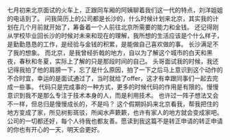 七月初来北京面试的火车上，正跟同车厢的阿姨聊着我们这一代的特点，刘洋姐姐的电话到了。
问我简历上的公司都是长沙的，什么时候计划来北京，其实我的计划在几个月前就开始了，筹备着一个人前往北京所需要的能力和金钱。
还记得刚从学校毕业回长沙的时候对未来和现在的理解，我所想的生活应该是个什么样子，是勤勤恳恳的工作，是经验与金钱的积累，是能做自己喜欢做的事。
长沙满足不了我的想象。
而北京，是我曾经折戟的地方，自以为了解这个城市的白天和黑夜，春秋和冬夏，实际上了解的只是那段时间的自己。
头哥面试我的时候，我还记得我拍了他的肩膀一下，忘了是什么原因，拍了一下之后马上意识到这个动作的不合时宜，幸运的是面试通过了，当时就给了offer，这才有幸跟同事们一起去完成一些事。
代码只是完成事的一种方式，更多的时候代码的作用是有限的。慢慢意识到我不是那么专注于技术本身的人，而是利用技术。
也许过一阵子想法又会不一样，但总归是慢慢成长的，不是吗？
这个假期妈妈来北京看我，帮我把住的地方变成了家，所见树影斑驳，所闻水声簌簌，也许有家人的地方就会变成家吧。
公司的一切都还好，每个人待我也都友善。愿读到我这篇不是转正申请的转正申请的你也有开心的一天，明天会更好。
